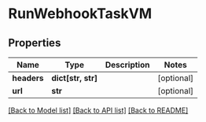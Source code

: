 # RunWebhookTaskVM


## Properties
Name | Type | Description | Notes
------------ | ------------- | ------------- | -------------
**headers** | **dict[str, str]** |  | [optional] 
**url** | **str** |  | [optional] 

[[Back to Model list]](../README.md#documentation-for-models) [[Back to API list]](../README.md#documentation-for-api-endpoints) [[Back to README]](../README.md)


